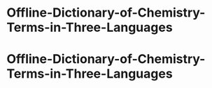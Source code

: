# Offline-Dictionary-of-Chemistry-Terms-in-Three-Languages
# Offline-Dictionary-of-Chemistry-Terms-in-Three-Languages
